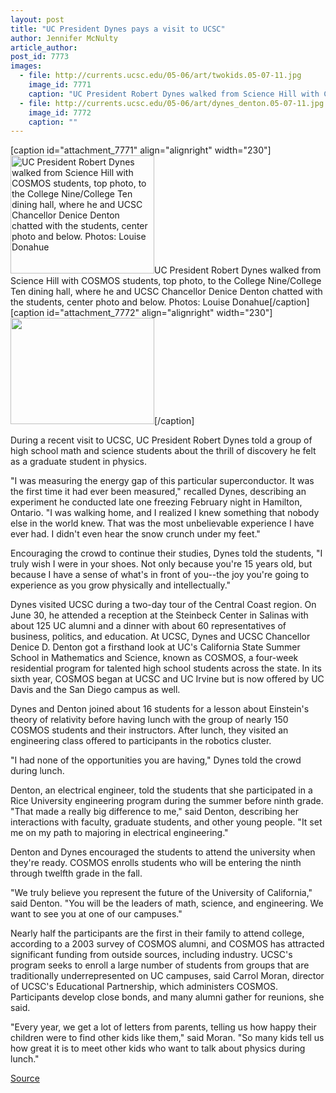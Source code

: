 ```yaml
---
layout: post
title: "UC President Dynes pays a visit to UCSC"
author: Jennifer McNulty
article_author: 
post_id: 7773
images:
  - file: http://currents.ucsc.edu/05-06/art/twokids.05-07-11.jpg
    image_id: 7771
    caption: "UC President Robert Dynes walked from Science Hill with COSMOS students, top photo, to the College Nine/College Ten dining hall, where he and UCSC Chancellor Denice Denton chatted with the students, center photo and below. Photos: Louise Donahue"
  - file: http://currents.ucsc.edu/05-06/art/dynes_denton.05-07-11.jpg
    image_id: 7772
    caption: ""
---
```


[caption id="attachment_7771" align="alignright" width="230"]<a href="http://dev-ucsc-news.pantheonsite.io/wp-content/uploads/2005/07/twokids.05-07-11.jpg"><img class="size-full wp-image-7771" src="http://dev-ucsc-news.pantheonsite.io/wp-content/uploads/2005/07/twokids.05-07-11.jpg" alt="UC President Robert Dynes walked from Science Hill with COSMOS students, top photo, to the College Nine/College Ten dining hall, where he and UCSC Chancellor Denice Denton chatted with the students, center photo and below. Photos: Louise Donahue" width="230" height="189" /></a>UC President Robert Dynes walked from Science Hill with COSMOS students, top photo, to the College Nine/College Ten dining hall, where he and UCSC Chancellor Denice Denton chatted with the students, center photo and below. Photos: Louise Donahue[/caption]
[caption id="attachment_7772" align="alignright" width="230"]<a href="http://dev-ucsc-news.pantheonsite.io/wp-content/uploads/2005/07/dynes_denton.05-07-11.jpg"><img class="size-full wp-image-7772" src="http://dev-ucsc-news.pantheonsite.io/wp-content/uploads/2005/07/dynes_denton.05-07-11.jpg" alt="" width="230" height="170" /></a>[/caption]
<a name="content" id="content"></a>
<p>
  During a recent visit to UCSC, UC President Robert Dynes told a group of high school math and science students about the thrill of discovery he felt as a graduate student in physics.
</p>
<p>
  "I was measuring the energy gap of this particular superconductor. It was the first time it had ever been measured," recalled Dynes, describing an experiment he conducted late one freezing February night in Hamilton, Ontario. "I was walking home, and I realized I knew something that nobody else in the world knew. That was the most unbelievable experience I have ever had. I didn't even hear the snow crunch under my feet."
</p>
<p>
  Encouraging the crowd to continue their studies, Dynes told the students, "I truly wish I were in your shoes. Not only because you're 15 years old, but because I have a sense of what's in front of you--the joy you're going to experience as you grow physically and intellectually."
</p>
<p>
  Dynes visited UCSC during a two-day tour of the Central Coast region. On June 30, he attended a reception at the Steinbeck Center in Salinas with about 125 UC alumni and a dinner with about 60 representatives of business, politics, and education. At UCSC, Dynes and UCSC Chancellor Denice D. Denton got a firsthand look at UC's California State Summer School in Mathematics and Science, known as COSMOS, a four-week residential program for talented high school students across the state. In its sixth year, COSMOS began at UCSC and UC Irvine but is now offered by UC Davis and the San Diego campus as well.
</p>
<p>
  Dynes and Denton joined about 16 students for a lesson about Einstein's theory of relativity before having lunch with the group of nearly 150 COSMOS students and their instructors. After lunch, they visited an engineering class offered to participants in the robotics cluster.
</p>
<p>
  "I had none of the opportunities you are having," Dynes told the crowd during lunch.
</p>
<p>
  Denton, an electrical engineer, told the students that she participated in a Rice University engineering program during the summer before ninth grade. "That made a really big difference to me," said Denton, describing her interactions with faculty, graduate students, and other young people. "It set me on my path to majoring in electrical engineering."
</p>
<p>
  Denton and Dynes encouraged the students to attend the university when they're ready. COSMOS enrolls students who will be entering the ninth through twelfth grade in the fall.
</p>
<p>
  "We truly believe you represent the future of the University of California," said Denton. "You will be the leaders of math, science, and engineering. We want to see you at one of our campuses."
</p>
<p>
  Nearly half the participants are the first in their family to attend college, according to a 2003 survey of COSMOS alumni, and COSMOS has attracted significant funding from outside sources, including industry. UCSC's program seeks to enroll a large number of students from groups that are traditionally underrepresented on UC campuses, said Carrol Moran, director of UCSC's Educational Partnership, which administers COSMOS. Participants develop close bonds, and many alumni gather for reunions, she said.
</p>
<p>
  "Every year, we get a lot of letters from parents, telling us how happy their children were to find other kids like them," said Moran. "So many kids tell us how great it is to meet other kids who want to talk about physics during lunch."
</p>
<p><a href="http://www1.ucsc.edu/currents/05-06/art/dynes.asp" title="Permalink to dynes">Source</a></p>
